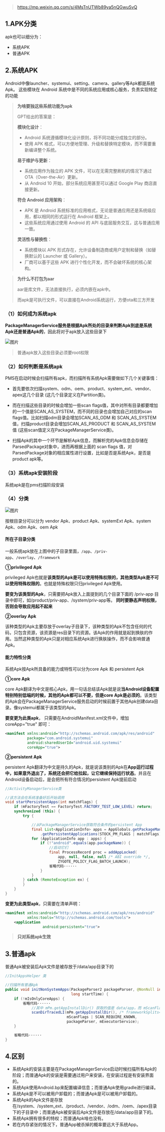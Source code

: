 > https://mp.weixin.qq.com/s/4MsTnUTWb89ya5nQGwuSvQ

## 1.APK分类

apk也可以细分为：

- 系统APK
- 普通APK

## 2.系统APK

 Android中像launcher、systemui、setting、camera、gallery等Apk都是系统Apk。 这些模块在 Android 系统中是不同的系统应用或核心服务，负责实现特定的功能 

> **为啥要独这些系统功能为apk**
>
> GPT给出的答案是：
>
> **模块化设计**：
>
> - Android 系统遵循模块化设计原则，将不同功能分成独立的部分。
> - 使用 APK 格式，可以方便地管理、升级和替换特定模块，而不需要重新编译整个系统。
>
> **易于维护与更新**：
>
> - 系统应用作为独立的 APK 文件，可以在无需完整刷机的情况下通过 OTA（Over-the-Air）更新。
> - 从 Android 10 开始，部分系统应用甚至可以通过 Google Play 商店直接更新。
>
> **符合 Android 应用架构**：
>
> - APK 是 Android 系统标准的应用格式，无论是普通应用还是系统级应用，都以相同的形式运行在 Android 框架上。
> - 这些系统应用通过使用 Android 的 API 与底层服务交互，这与普通应用一致。
>
> **灵活性与替换性**：
>
> - 系统模块以 APK 形式存在，允许设备制造商或用户定制和替换（如替换默认的 Launcher 或 Gallery）。
> - 厂商可以基于这些 APK 进行个性化开发，而不会破坏系统的核心架构。

> **为什么不打包为aar**
>
> aar是库文件，无法直接执行，必须内嵌在apk中。
>
> 而apk是可执行文件，可以直接在Android系统运行，方便ota和三方开发

### （1）如何成为系统apk

 **PackageManagerService服务是根据Apk所处的目录来判断Apk到底是系统Apk还是普通Apk的**，因此将对于apk放入这些目录下

 ![图片](apk解释.assets/640.webp) 

> 普通apk放入这些目录必须要root权限

### （2）如何判断是系统apk

PMS在启动时候会扫描所有apk，而扫描所有系统Apk需要做如下几个关键事情：

- 首先要依次扫描system、odm、oem、product、system_ext、vendor、apex这几个目录 (这几个目录定义在Partition类)。

- 而在扫描这些目录的时候会增加一些scan flags值，其中对所有目录都要增加的一个值是SCAN_AS_SYSTEM，而不同的目录也会增加自己对应的scan flags值。比如扫描odm目录会增加SCAN_AS_ODM 和 SCAN_AS_SYSTEM 值，扫描product目录会增加SCAN_AS_PRODUCT 和 SCAN_AS_SYSTEM 值 (这些scan值定义在PackageManagerService类)。

- 扫描Apk的其中一个环节是解析Apk信息，而解析完的Apk信息会存储在ParsedPackage对象中，进而再根据上面的 scan flags 值，对ParsedPackage对象的相应属性进行设置，比如是否是系统Apk，是否是product apk等。

### （3）系统apk安装阶段

系统apk是在pms扫描阶段安装

### （4）分类

 ![图片](apk解释.assets/640-1736389561660.webp) 

按根目录分可以分为 vendor Apk、product Apk、systemExt Apk、system Apk、odm Apk、oem Apk 

#### 所在子目录分类

一般系统apk放在上图中的子目录里面，`/app`、`/priv-app`、`/overlay`、`/framework`

**①privileged Apk**

privileged Apk也就是**该类型的Apk是可以使用特殊权限的，其他类型Apk是不可以使用特殊权限的**。也就是特殊权限只归privileged Apk使用。

**要变为该类型的Apk**，只需要把Apk放入上面提到的几个目录下面的 /priv-app 目录中即可，如/product/priv-app、/system/priv-app等。 **同时要静态声明权限，否则会导致应用起不起来**

**②overlay Apk**

该种类型的Apk主要存放于overlay子目录下，该种类型的Apk不包含任何的代码，只包含资源，该资源是res目录下的资源。该Apk的作用就是起到换肤的作用。当然这种类型的Apk只是对相应系统Apk进行换肤操作，而不会影响普通Apk。

#### 能力特性分类

系统Apk按Apk所具备的能力或特性可以分为core Apk 和 persistent Apk 

**①core Apk**

core Apk翻译为中文是核心Apk，用一句话总结该Apk就是说**当Android设备配置特别特别低端的时候，其他的Apk都可以不要，但是core Apk是必须的**。该类型的Apk会在PackageManagerService服务启动的时候前置于其他Apk创建data目录。像systemui都属于该类型的Apk。

**要变更为此类apk**， 只需要在AndroidManifest.xml文件中，增加 coreApp="true" 即可： 

```xml
<manifest xmlns:android="http://schemas.android.com/apk/res/android"
          package="com.android.systemui"
          android:sharedUserId="android.uid.systemui"
          coreApp="true">
```

**②persistent Apk**

persistent Apk翻译为中文是持久的Apk，就是说该类别的Apk在**App运行过程中，如果意外退出了，系统还会把它给拉起，让它继续保持运行状态**。并且在Android设备启动后，是会把所有符合情况的persistent Apk提前启动

```java
//ActivityManagerService类

//该方法会在系统准备好后开始调用
void startPersistentApps(int matchFlags) {
    if (mFactoryTest == FactoryTest.FACTORY_TEST_LOW_LEVEL) return;
    synchronized (this) {
        try {

            //从PackageManagerService获取符合条件的persistent App
            final List<ApplicationInfo> apps = AppGlobals.getPackageManager()
                .getPersistentApplications(STOCK_PM_FLAGS | matchFlags).getList();
            for (ApplicationInfo app : apps) {
                if (!"android".equals(app.packageName)) {
                    //启动它们
                    final ProcessRecord proc = addAppLocked(
                        app, null, false, null /* ABI override */,
                        ZYGOTE_POLICY_FLAG_BATCH_LAUNCH);
                    省略代码······
                }
            }
        } catch (RemoteException ex) {
        }
    }
}
```

**变更为此类型apk**，只需要在清单声明：

```xml
<manifest xmlns:android="http://schemas.android.com/apk/res/android"
          xmlns:tools="http://schemas.android.com/tools">
    <application
                 android:persistent="true">
```

> **只对系统apk生效**

## 3.普通apk

普通Apk被安装后Apk文件是被存放于/data/app目录下的 

```java
//InitAppsHelper 类

//扫描所有普通Apk
public void initNonSystemApps(PackageParser2 packageParser, @NonNull int[] userIds,
                              long startTime) {
    if (!mIsOnlyCoreApps) {
        省略代码······
            //其中 mPm.getAppInstallDir() 获取的值是 data/app，而 mScanFlags值是没有增加扫描系统Apk的那些 scan flag值的
            scanDirTracedLI(mPm.getAppInstallDir(), /* frameworkSplits= */ null, 0,
                            mScanFlags | SCAN_REQUIRE_KNOWN,
                            packageParser, mExecutorService); 
    }

    省略代码······
}
```



## 4.区别

- 系统Apk的安装主要是在PackageManagerService启动时候扫描所有Apk的阶段；而普通Apk的安装是需要通过用户来安装，在安装过程是有安装界面的。
- 系统Apk使用Android.bp来配置编译信息；而普通Apk使用gradle进行编译。
- 系统Apk是不可以被用户卸载的；而普通Apk是可以被用户卸载的。
- 系统Apk的Apk文件是存放在/system、/system_ext、/product、/vendor、/odm、/oem、/apex目录下的子目录中；而普通Apk被安装后Apk文件是存放在/data/app目录下的。
- 系统Apk拥有很多的特权；而普通Apk啥也没有。
- 若在内存紧张的情况下，普通App被杀掉的概率要远大于系统App。